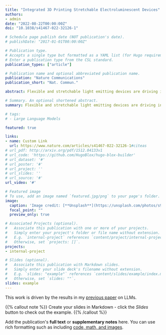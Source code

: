 ```yaml
---
title: "Integrated 3D Printing Stretchable Electroluminescent Devices"
authors:
- admin
date: "2022-08-22T00:00:00Z"
doi: "10.1038/s41467-022-32126-1"

# Schedule page publish date (NOT publication's date).
# publishDate: "2017-01-01T00:00:00Z"

# Publication type.
# Accepts a single type but formatted as a YAML list (for Hugo requirements).
# Enter a publication type from the CSL standard.
publication_types: ["article"]

# Publication name and optional abbreviated publication name.
publication: "Nature Communications"
publication_short: "Nat. Commun."

abstract: Flexible and stretchable light emitting devices are driving innovation in myriad applications, such as wearable and functional electronics, displays and soft robotics. However, the development of flexible electroluminescent devices via conventional techniques remains laborious and cost-prohibitive. Here, we report a facile and easily-accessible route for fabricating a class of flexible electroluminescent devices and soft robotics via direct ink writing-based 3D printing. 3D printable ion conducting, electroluminescent and insulating dielectric inks were developed, enabling facile and on-demand creation of flexible and stretchable electroluminescent devices with good fidelity. Robust interfacial adhesion with the multilayer electroluminescent devices endowed the 3D printed devices with attractive electroluminescent performance. Integrated our 3D printed electroluminescent devices with a soft quadrupedal robot and sensing units, an artificial camouflage that can instantly self-adapt to the environment by displaying matching color was fabricated, laying an efficient framework for the next generation soft camouflages.

# Summary. An optional shortened abstract.
summary: Flexible and stretchable light emitting devices are driving innovation in myriad applications, such as wearable and functional electronics, displays and soft robotics. However, the development of flexible electroluminescent devices via conventional techniques remains laborious and cost-prohibitive. Here, we report a facile and easily-accessible route for fabricating a class of flexible electroluminescent devices and soft robotics via direct ink writing-based 3D printing. 3D printable ion conducting, electroluminescent and insulating dielectric inks were developed, enabling facile and on-demand creation of flexible and stretchable electroluminescent devices with good fidelity. Robust interfacial adhesion with the multilayer electroluminescent devices endowed the 3D printed devices with attractive electroluminescent performance. Integrated our 3D printed electroluminescent devices with a soft quadrupedal robot and sensing units, an artificial camouflage that can instantly self-adapt to the environment by displaying matching color was fabricated, laying an efficient framework for the next generation soft camouflages.

# tags:
# - Large Language Models

featured: true

links:
- name: Custom Link
  url: https://www.nature.com/articles/s41467-022-32126-1#citeas
# url_pdf: http://arxiv.org/pdf/1512.04133v1
# url_code: 'https://github.com/HugoBlox/hugo-blox-builder'
# url_dataset: '#'
# url_poster: '#'
# url_project: ''
# url_slides: ''
# url_source: '#'
url_video: '#'

# Featured image
# To use, add an image named `featured.jpg/png` to your page's folder. 
image:
  caption: 'Image credit: [**Unsplash**](https://unsplash.com/photos/s9CC2SKySJM)'
  focal_point: ""
  preview_only: true

# Associated Projects (optional).
#   Associate this publication with one or more of your projects.
#   Simply enter your project's folder or file name without extension.
#   E.g. `internal-project` references `content/project/internal-project/index.md`.
#   Otherwise, set `projects: []`.
projects:
- internal-project

# Slides (optional).
#   Associate this publication with Markdown slides.
#   Simply enter your slide deck's filename without extension.
#   E.g. `slides: "example"` references `content/slides/example/index.md`.
#   Otherwise, set `slides: ""`.
slides: example
---
```


This work is driven by the results in my [previous paper](/publication/conference-paper/) on LLMs.

{{% callout note %}}
Create your slides in Markdown - click the *Slides* button to check out the example.
{{% /callout %}}

Add the publication's **full text** or **supplementary notes** here. You can use rich formatting such as including [code, math, and images](https://docs.hugoblox.com/content/writing-markdown-latex/).
